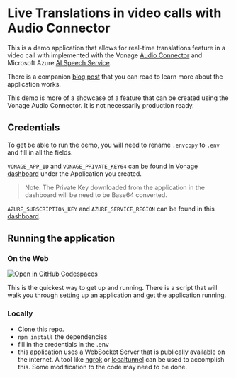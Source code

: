 # Live Translations in video calls with Audio Connector

This is a demo application that allows for real-time translations feature in a video call with implemented with the Vonage [Audio Connector](https://developer.vonage.com/en/video/guides/audio-connector) and Microsoft Azure [AI Speech Service](https://azure.microsoft.com/en-us/products/ai-services/speech-translation).

There is a companion [blog post](https://developer.vonage.com/en/blog/video-ai-live-translations-with-audio-connector) that you can read to learn more about the application works.

This demo is more of a showcase of a feature that can be created using the Vonage Audio Connector. It is not necessarily production ready.

## Credentials

To get be able to run the demo, you will need to rename `.envcopy` to `.env` and fill in all the fields.

`VONAGE_APP_ID` and `VONAGE_PRIVATE_KEY64` can be found in [Vonage dashboard](http://dashboard.vonage.com/) under the Application you created.
>Note: The Private Key downloaded from the application in the dashboard will be need to be Base64 converted.

`AZURE_SUBSCRIPTION_KEY` and `AZURE_SERVICE_REGION` can be found in this [dashboard](https://portal.azure.com/).

## Running the application

### On the Web

[![Open in GitHub Codespaces](https://github.com/codespaces/badge.svg)](https://codespaces.new/Vonage-Community/demo-video-node-audio_connector-live_translations/tree/main)

This is the quickest way to get up and running. There is a script that will walk you through setting up an application and get the application running.

### Locally

- Clone this repo.
- `npm install` the dependencies
- fill in the credentials in the .env
- this application uses a WebSocket Server that is publically available on the internet. A tool like [ngrok](https://ngrok.com/) or [localtunnel](https://github.com/localtunnel/localtunnel) can be used to accomplish this. Some modification to the code may need to be done.